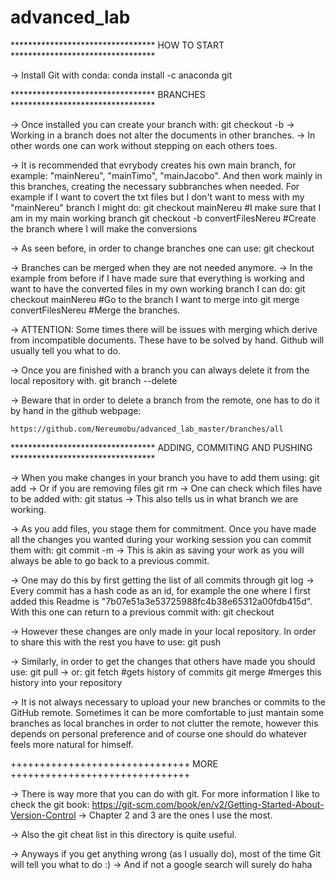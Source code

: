 # advanced_lab

********************************* HOW TO START *********************************

-> Install Git with conda: 
    conda install -c anaconda git


********************************* BRANCHES *********************************

-> Once installed you can create your branch with:
    git checkout -b <new branch name>
-> Working in a branch does not alter the documents in other branches. 
-> In other words one can work without stepping on each others toes.

-> It is recommended that evrybody creates his own main branch, for example: "mainNereu", "mainTimo", "mainJacobo". And then work mainly in this branches, creating the necessary subbranches when needed. For example if I want to covert the txt files but I don't want to mess with my "mainNereu" branch I might do:
    git checkout mainNereu                  #I make sure that I am in my main working branch
    git checkout -b convertFilesNereu       #Create the branch where I will make the conversions

-> As seen before, in order to change branches one can use:
    git checkout <branch name>

-> Branches can be merged when they are not needed anymore. 
-> In the example from before if I have made sure that everything is working and want to have the converted files in my own working branch I can do:
    git checkout mainNereu          #Go to the branch I want to merge into
    git merge convertFilesNereu     #Merge the branches.

-> ATTENTION: Some times there will be issues with merging which derive from incompatible documents. These have to be solved by hand. Github will usually tell you what to do.

-> Once you are finished with a branch you can always delete it from the local repository with.
    git branch --delete <branch name>

-> Beware that in order to delete a branch from the remote, one has to do it by hand in the github webpage:

    https://github.com/Nereumobu/advanced_lab_master/branches/all

********************************* ADDING, COMMITING AND PUSHING *********************************

-> When you make changes in your branch you have to add them using:
    git add <file name>
-> Or if you are removing files
    git rm <file name>
-> One can check which files have to be added with:
    git status
-> This also tells us in what branch we are working.

-> As you add files, you stage them for commitment. Once you have made all the changes you wanted
    during your working session you can commit them with:
    git commit -m <message with info about the commit>
-> This is akin as saving your work as you will always be able to go back to a previous commit.

-> One may do this by first getting the list of all commits through
    git log 
-> Every commit has a hash code as an id, for example the one where I first added this Readme is "7b07e51a3e53725988fc4b38e65312a00fdb415d". With this one can return to a previous commit with:
    git checkout <commit id>

-> However these changes are only made in your local repository. In order to share this with the rest
    you have to use:
    git push

-> Similarly, in order to get the changes that others have made you should use:
    git pull
-> or:
    git fetch   #gets history of commits
    git merge   #merges this history into your repository

-> It is not always necessary to upload your new branches or commits to the GitHub remote. Sometimes it can be more comfortable to just mantain some branches as local branches in order to not clutter the remote, however this depends on personal preference and of course one should do whatever feels more natural for himself.

+++++++++++++++++++++++++++++++   MORE +++++++++++++++++++++++++++++++ 

-> There is way more that you can do with git. For more information I like to check the git book:
    https://git-scm.com/book/en/v2/Getting-Started-About-Version-Control
-> Chapter 2 and 3 are the ones I use the most.

-> Also the git cheat list in this directory is quite useful.



-> Anyways if you get anything wrong (as I usually do), most of the time Git will tell you what to do :)
-> And if not a google search will surely do haha
